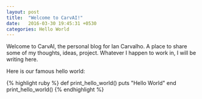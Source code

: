 ```yaml
---
layout: post
title:  "Welcome to CarvAI!"
date:   2016-03-30 19:45:31 +0530
categories: Hello World
---
```

Welcome to CarvAI, the personal blog for Ian Carvalho.
A place to share some of my thoughts, ideas, project.
Whatever I happen to work in, I will be writing here.

Here is our famous hello world:

{% highlight ruby %}
def print_hello_world()
  puts "Hello World"
end
print_hello_world()
{% endhighlight %}